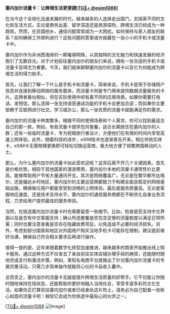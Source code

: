 **塞内加尔流量卡：让跨境生活更便捷[[TG💪+ @esim1088](https://t.me/s/esim1088)]**

在当今这个全球化迅速发展的时代，越来越多的人选择走出国门，去探索不同的文化和生活方式。无论是商务出差、留学深造还是旅游探险，跨境生活已经成为一种趋势。然而，在异国他乡，通信问题常常成为一大困扰。如何保持与家人朋友的联系？如何确保工作顺利进行？这些问题的答案或许就藏在一张小小的手机卡或流量卡中。

塞内加尔作为非洲西海岸的一颗璀璨明珠，以其独特的文化魅力和快速发展的经济吸引了无数目光。对于计划前往塞内加尔的朋友们来说，拥有一张合适的手机卡或流量卡显得尤为重要。今天，我们就来聊聊塞内加尔的流量卡以及它为何能成为跨境生活的得力助手。

首先，让我们了解一下什么是手机卡和流量卡。简单来说，手机卡是用于存储用户信息并连接到移动网络的服务载体，而流量卡则是专门用来提供数据流量服务的卡片。这两者看似相似，但在实际使用中却有着不同的应用场景。如果你需要打电话、发短信，那么选择一张支持语音通话功能的手机卡会更加合适；而如果你主要依赖于互联网进行社交、学习或办公，那么一张优质的流量卡就能满足你的需求。

塞内加尔的流量卡种类繁多，根据不同的使用场景和个人需求，你可以找到最适合自己的那一款。例如，有些流量卡提供包月套餐，适合长期居住在塞内加尔的人群；还有一些临时流量卡，专为短期旅行者设计，方便他们在有限的时间内享受高速上网体验。此外，随着科技的进步，eSIM技术也逐渐普及开来。相比传统实体卡，eSIM卡无需物理更换即可轻松切换运营商，极大地方便了频繁跨国移动的人士。

那么，为什么塞内加尔的流量卡如此受欢迎呢？这背后离不开几个关键因素。首先是价格优势。相较于其他国家的漫游费用，塞内加尔本地的流量卡通常性价比更高，能够帮助用户节省大量通讯开支。其次是网络覆盖广。无论是在繁华都市达喀尔，还是偏远乡村地区，塞内加尔的主要运营商都致力于构建全面且稳定的网络基础设施，确保每位用户都能享受到流畅的上网体验。最后是服务质量高。无论是客服响应速度，还是技术支持水平，塞内加尔的通信服务商都在不断优化自身业务流程，力求给用户提供最佳的服务体验。

当然，在挑选塞内加尔流量卡时也需要留意一些细节。比如，检查是否支持中文界面以及是否有中文客服支持；确认所选套餐是否包含足够的流量额度以满足日常所需；同时也要注意查看是否存在隐藏收费项目，以免造成不必要的经济损失。另外，考虑到部分国家和地区对外国用户购买当地手机卡可能存在限制，建议提前做好功课，确保自己符合相关要求后再进行操作。

值得一提的是，近年来随着数字化转型加速推进，越来越多的商家开始推出线上购卡服务。通过这种方式不仅省去了亲自前往实体店铺办理手续的麻烦，还能随时随地完成支付和激活步骤。例如，某知名电商平台就推出了针对塞内加尔流量卡的专属优惠活动，只需几步简单操作就能将心仪的卡品收入囊中。

总而言之，塞内加尔的流量卡无疑是提升跨境生活质量的好帮手。它不仅能让你随时随地保持在线状态，还能帮助你更好地融入当地社会，享受丰富多彩的文化生活。如果你正打算前往塞内加尔或者已经身处这片热土，请务必为自己配备一张称心如意的流量卡吧！相信它会成为你旅途中最贴心的伙伴之一。

[[TG💪+ @esim1088](https://t.me/s/esim1088) ![Image](https://i.postimg.cc/4NQfJmqS/Snipaste-2025-05-13-00-14-12.png)]